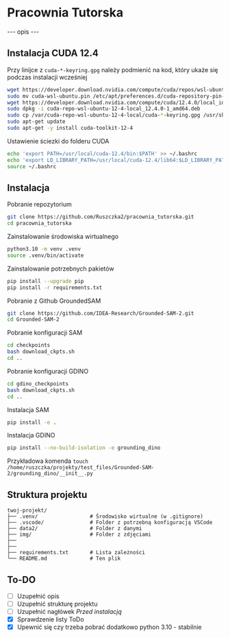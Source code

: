 # Pracownia Tutorska

--- opis ---

## Instalacja CUDA 12.4

Przy linijce z `cuda-*-keyring.gpg` należy podmienić na kod, który ukaże się podczas instalacji wcześniej
```bash
wget https://developer.download.nvidia.com/compute/cuda/repos/wsl-ubuntu/x86_64/cuda-wsl-ubuntu.pin
sudo mv cuda-wsl-ubuntu.pin /etc/apt/preferences.d/cuda-repository-pin-600
wget https://developer.download.nvidia.com/compute/cuda/12.4.0/local_installers/cuda-repo-wsl-ubuntu-12-4-local_12.4.0-1_amd64.deb
sudo dpkg -i cuda-repo-wsl-ubuntu-12-4-local_12.4.0-1_amd64.deb
sudo cp /var/cuda-repo-wsl-ubuntu-12-4-local/cuda-*-keyring.gpg /usr/share/keyrings/
sudo apt-get update
sudo apt-get -y install cuda-toolkit-12-4
```

Ustawienie ściezki do folderu CUDA
```bash
echo 'export PATH=/usr/local/cuda-12.4/bin:$PATH' >> ~/.bashrc
echo 'export LD_LIBRARY_PATH=/usr/local/cuda-12.4/lib64:$LD_LIBRARY_PATH' >> ~/.bashrc
source ~/.bashrc
```

<!-- Ustawienie stałej ścieżki do folderu z CUDA
```bash
echo 'export CUDA_HOME=/ścieżka/do/cuda' >> ~/.bashrc
```
przykładowo `echo 'export CUDA_HOME=/usr/local/cuda-12.4' >> ~/.bashrc`

Następnie należy sprawdzić czy CUDA_HOME jest ustawiona poprawnie
```bash
source ~/.bashrc
echo $CUDA_HOME
``` -->
<!-- 
Zainstalowanie odpowiedniej wersji pythona
```bash
pyenv install 3.10.13
pyenv local 3.10.13
``` -->

## Instalacja

Pobranie repozytorium
```bash
git clone https://github.com/Ruszczka2/pracownia_tutorska.git
cd pracownia_tutorska
```

Zainstalowanie środowiska wirtualnego
```bash
python3.10 -m venv .venv
source .venv/bin/activate
```

Zainstalowanie potrzebnych pakietów
```bash
pip install --upgrade pip
pip install -r requirements.txt
```

Pobranie z Github GroundedSAM
```bash
git clone https://github.com/IDEA-Research/Grounded-SAM-2.git
cd Grounded-SAM-2
```

Pobranie konfiguracji SAM
```bash
cd checkpoints
bash download_ckpts.sh
cd ..
```

Pobranie konfiguracji GDINO
```bash
cd gdino_checkpoints
bash download_ckpts.sh
cd ..
```

Instalacja SAM
```bash
pip install -e .
```

Instalacja GDINO
```bash
pip install --no-build-isolation -e grounding_dino
```

<!-- Chyba sys sobie daje rade - sprawdzic
Dodanie Grounded-SAM-2 do ścieżki python
```bash
echo "export PYTHONPATH=\$PYTHONPATH:/pełna/ścieżka/do/Grounded-SAM-2/sam2:/pełna/ścieżka/do/Grounded-SAM-2/grounding_dino" >> ~/.bashrc
source ~/.bashrc
```
przykładowo `echo "export PYTHONPATH=\$PYTHONPATH:/home/ruszczka/projekty/test_files/Grounded-SAM-2/sam2:/home/ruszczka/projekty/test_files/Grounded-SAM-2/grounding_dino" >> ~/.bashrc` -->

<!-- Działa na razie bez tego
Dodanie pliku `__init__.py` do poprawnego działania
```bash
touch /pełna/ścieżka/do/Grounded-SAM-2/grounding_dino/__init__.py
``` -->
Przykładowa komenda `touch /home/ruszczka/projekty/test_files/Grounded-SAM-2/grounding_dino/__init__.py`

## Struktura projektu

```
twoj-projekt/
├── .venv/                 # Środowisko wirtualne (w .gitignore)
├── .vscode/               # Folder z potrzebną konfiguracją VSCode 
├── data2/                 # Folder z danymi
├── img/                   # Folder z zdjęciami
├──
├──
├── requirements.txt       # Lista zależności
└── README.md              # Ten plik
```

## To-DO

- [ ] Uzupełnić opis
- [ ] Uzupełnić strukturę projektu
- [ ] Uzupełnić nagłówek *Przed instalacją*
- [x] Sprawdzenie listy ToDo
- [x] Upewnić się czy trzeba pobrać dodatkowo python 3.10 - stabilnie